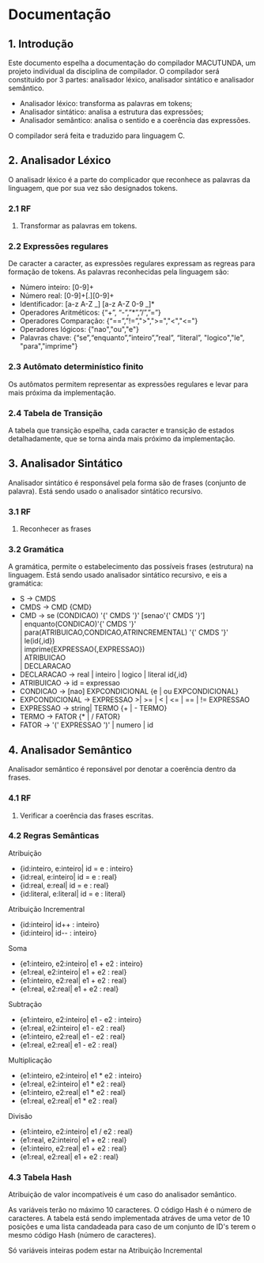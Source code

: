 # Documentação

## 1. Introdução
Este documento espelha a documentação do compilador MACUTUNDA, um projeto individual da disciplina de compilador. O compilador será constituído por 3 partes: analisador léxico, analisador sintático e analisador semântico.  
- Analisador léxico: transforma as palavras em tokens;
- Analisador sintático: analisa a estrutura das expressões;
- Analisador semântico: analisa o sentido e a coerência das expressões.  
  
O compilador será feita e traduzido para linguagem C.

## 2. Analisador Léxico

O analisadr léxico é a parte do complicador que reconhece as palavras da linguagem, que por sua vez são designados tokens.

### 2.1 RF
1. Transformar as palavras em tokens.

### 2.2 Expressões regulares

De caracter a caracter, as expressões regulares expressam as regreas para formação de tokens. As palavras reconhecidas pela linguagem são: 
- Número inteiro: [0-9]+
- Número real: [0-9]+[.][0-9]+
- Identificador: [a-z A-Z _] [a-z A-Z  0-9 _]*
- Operadores Aritméticos: {“+”, “-”,”*”,”/”,”=”}
- Operadores Comparação: {“==”,”!=”,">",">=","<","<="}
- Operadores lógicos: {"nao","ou","e"}
- Palavras chave: {“se”,“enquanto”,”inteiro”,”real”, “literal”, "logico","le", "para","imprime"}

### 2.3 Autômato determinístico finito
Os autômatos permitem representar as expressões regulares e levar para mais próxima da implementação. 

### 2.4 Tabela de Transição

A tabela que transição espelha, cada caracter e transição de estados detalhadamente, que se torna ainda mais próximo da implementação.

## 3. Analisador Sintático

Analisador sintático é responsável pela forma são de frases (conjunto de palavra). Está sendo usado o analisador sintático recursivo.

### 3.1 RF
1. Reconhecer as frases

### 3.2 Gramática

A gramática, permite o estabelecimento das possíveis frases (estrutura) na linguagem. Está sendo usado analisador sintático recursivo, e eis a gramática:
- S -> CMDS   
- CMDS -> CMD {CMD}  
- CMD -> se (CONDICAO) '{' CMDS '}' [senao'{' CMDS '}']    
    | enquanto(CONDICAO)'{' CMDS '}'  
    | para(ATRIBUICAO,CONDICAO,ATRINCREMENTAL) '{' CMDS '}'  
    | le(id{,id})  
    | imprime(EXPRESSAO{,EXPRESSAO})  
    | ATRIBUICAO  
    | DECLARACAO  
- DECLARACAO -> real | inteiro | logico | literal id{,id}  
- ATRIBUICAO -> id = expressao  
- CONDICAO -> [nao] EXPCONDICIONAL {e | ou EXPCONDICIONAL}  
- EXPCONDICIONAL -> EXPRESSAO >| >= | < | <= | == | !=  EXPRESSAO  
- EXPRESSAO -> string| TERMO {+ | - TERMO}    
- TERMO -> FATOR {* | / FATOR}   
- FATOR -> '(' EXPRESSAO ')' | numero | id   

## 4. Analisador Semântico
Analisador semântico é reponsável por denotar a coerência dentro da frases.

### 4.1 RF
1. Verificar a coerência das frases escritas.

### 4.2 Regras Semânticas

Atribuição  
- {id:inteiro, e:inteiro| id = e : inteiro}
- {id:real, e:inteiro| id = e : real}
- {id:real, e:real| id = e : real}
- {id:literal, e:literal| id = e : literal}

Atribuição Incrementral
- {id:inteiro| id++ : inteiro}
- {id:inteiro| id-- : inteiro}

Soma  
- {e1:inteiro, e2:inteiro| e1 + e2 : inteiro}
- {e1:real, e2:inteiro| e1 + e2 : real}
- {e1:inteiro, e2:real| e1 + e2 : real}
- {e1:real, e2:real| e1 + e2 : real}

Subtração  
- {e1:inteiro, e2:inteiro| e1 - e2 : inteiro}
- {e1:real, e2:inteiro| e1 - e2 : real}
- {e1:inteiro, e2:real| e1 - e2 : real}
- {e1:real, e2:real| e1 - e2 : real}

Multiplicação  
- {e1:inteiro, e2:inteiro| e1 * e2 : inteiro}
- {e1:real, e2:inteiro| e1 * e2 : real}
- {e1:inteiro, e2:real| e1 * e2 : real}
- {e1:real, e2:real| e1 * e2 : real}

Divisão  
- {e1:inteiro, e2:inteiro| e1 / e2 : real}
- {e1:real, e2:inteiro| e1 + e2 : real}
- {e1:inteiro, e2:real| e1 + e2 : real}
- {e1:real, e2:real| e1 + e2 : real}



### 4.3 Tabela Hash

Atribuição de valor incompatíveis é um caso do analisador semântico.

As variáveis terão no máximo 10 caracteres.
O código Hash é o número de caracteres. A tabela está sendo implementada atráves de uma vetor de 10 posições e uma lista candadeada para caso de um conjunto de ID's  terem o mesmo código Hash (número de caracteres).

Só variáveis inteiras podem estar na Atribuição Incremental

